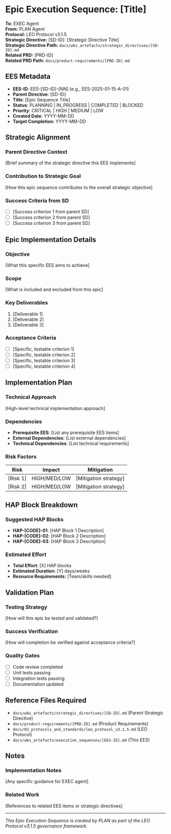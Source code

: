 # Epic Execution Sequence: [Title]

**To:** EXEC Agent  
**From:** PLAN Agent  
**Protocol:** LEO Protocol v3.1.5  
**Strategic Directive:** [SD-ID]: [Strategic Directive Title]  
**Strategic Directive Path:** `docs/wbs_artefacts/strategic_directives/[SD-ID].md`  
**Related PRD:** [PRD-ID]  
**Related PRD Path:** `docs/product-requirements/[PRD-ID].md`

## EES Metadata

- **EES-ID**: EES-[SD-ID]-[NN] (e.g., EES-2025-01-15-A-01)
- **Parent Directive**: [SD-ID]
- **Title**: [Epic Sequence Title]
- **Status**: PLANNING | IN_PROGRESS | COMPLETED | BLOCKED
- **Priority**: CRITICAL | HIGH | MEDIUM | LOW
- **Created Date**: YYYY-MM-DD
- **Target Completion**: YYYY-MM-DD

## Strategic Alignment

### Parent Directive Context
[Brief summary of the strategic directive this EES implements]

### Contribution to Strategic Goal
[How this epic sequence contributes to the overall strategic objective]

### Success Criteria from SD
- [ ] [Success criterion 1 from parent SD]
- [ ] [Success criterion 2 from parent SD]
- [ ] [Success criterion 3 from parent SD]

## Epic Implementation Details

### Objective
[What this specific EES aims to achieve]

### Scope
[What is included and excluded from this epic]

### Key Deliverables
1. [Deliverable 1]
2. [Deliverable 2]
3. [Deliverable 3]

### Acceptance Criteria
- [ ] [Specific, testable criterion 1]
- [ ] [Specific, testable criterion 2]
- [ ] [Specific, testable criterion 3]
- [ ] [Specific, testable criterion 4]

## Implementation Plan

### Technical Approach
[High-level technical implementation approach]

### Dependencies
- **Prerequisite EES**: [List any prerequisite EES items]
- **External Dependencies**: [List external dependencies]
- **Technical Dependencies**: [List technical requirements]

### Risk Factors
| Risk | Impact | Mitigation |
|------|--------|------------|
| [Risk 1] | HIGH/MED/LOW | [Mitigation strategy] |
| [Risk 2] | HIGH/MED/LOW | [Mitigation strategy] |

## HAP Block Breakdown

### Suggested HAP Blocks
- **HAP-[CODE]-01**: [HAP Block 1 Description]
- **HAP-[CODE]-02**: [HAP Block 2 Description]
- **HAP-[CODE]-03**: [HAP Block 3 Description]

### Estimated Effort
- **Total Effort**: [X] HAP blocks
- **Estimated Duration**: [Y] days/weeks
- **Resource Requirements**: [Team/skills needed]

## Validation Plan

### Testing Strategy
[How will this epic be tested and validated?]

### Success Verification
[How will completion be verified against acceptance criteria?]

### Quality Gates
- [ ] Code review completed
- [ ] Unit tests passing
- [ ] Integration tests passing
- [ ] Documentation updated

## Reference Files Required
- `docs/wbs_artefacts/strategic_directives/[SD-ID].md` (Parent Strategic Directive)
- `docs/product-requirements/[PRD-ID].md` (Product Requirements)
- `docs/03_protocols_and_standards/leo_protocol_v3.1.5.md` (LEO Protocol)
- `docs/wbs_artefacts/execution_sequences/[EES-ID].md` (This EES)

## Notes

### Implementation Notes
[Any specific guidance for EXEC agent]

### Related Work
[References to related EES items or strategic directives]

---

*This Epic Execution Sequence is created by PLAN as part of the LEO Protocol v3.1.5 governance framework.*